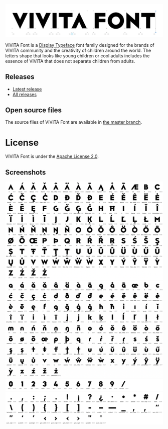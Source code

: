 ![title](https://github.com/vivitainc/VIVITAFont/blob/master/images/title.png)

VIVITA Font is a [Display Typeface](https://en.wikipedia.org/wiki/Display_typeface) font family designed for the brands of VIVITA community and the creativity of children around the world.
The letters shape that looks like young children or cool adults includes the essence of VIVITA that does not separate children from adults.

## Releases

- [Latest release](https://github.com/vivitainc/VIVITAFont/releases/latest)
- [All releases](https://github.com/vivitainc/VIVITAFont/releases)

## Open source files

The source files of VIVITA Font are available in [the master branch](https://github.com/vivitainc/VIVITAFont/tree/master).

# License
VIVITA Font is under the [Apache License 2.0](https://github.com/vivitainc/VIVITAFont/blob/release/LICENSE).

## Screenshots

![upper](https://github.com/vivitainc/VIVITAFont/blob/master/images/upper.png)![lower](https://github.com/vivitainc/VIVITAFont/blob/master/images/lower.png)![number](https://github.com/vivitainc/VIVITAFont/blob/master/images/number.png)![punctuation](https://github.com/vivitainc/VIVITAFont/blob/master/images/punctuation.png)


